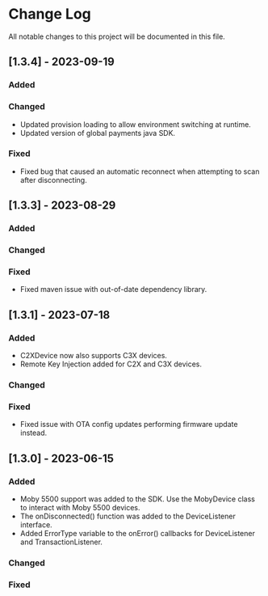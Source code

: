 
# Change Log
All notable changes to this project will be documented in this file.

## [1.3.4] - 2023-09-19
 
### Added

### Changed
- Updated provision loading to allow environment switching at runtime.
- Updated version of global payments java SDK.
### Fixed
- Fixed bug that caused an automatic reconnect when attempting to scan after disconnecting.

## [1.3.3] - 2023-08-29
 
### Added

### Changed
 
### Fixed
- Fixed maven issue with out-of-date dependency library.

## [1.3.1] - 2023-07-18
 
### Added

- C2XDevice now also supports C3X devices.
- Remote Key Injection added for C2X and C3X devices.

### Changed
 
### Fixed
- Fixed issue with OTA config updates performing firmware update instead.
 
## [1.3.0] - 2023-06-15
 
### Added

- Moby 5500 support was added to the SDK. Use the MobyDevice class to interact with Moby 5500 devices.
- The onDisconnected() function was added to the DeviceListener interface.
- Added ErrorType variable to the onError() callbacks for DeviceListener and TransactionListener.

### Changed
 
### Fixed
